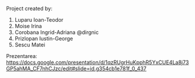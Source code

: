 Project created by:
1. Luparu Ioan-Teodor
2. Moise Irina
3. Corobana Ingrid-Adriana @dirgnic
4. Prizlopan Iustin-George
5. Sescu Matei

Prezentarea:
https://docs.google.com/presentation/d/1qzRUgrHuKpphR5YxCUE4La8j73GP5ahMA_CF7nhCJzc/edit#slide=id.g354cb1e781f_0_437
   
